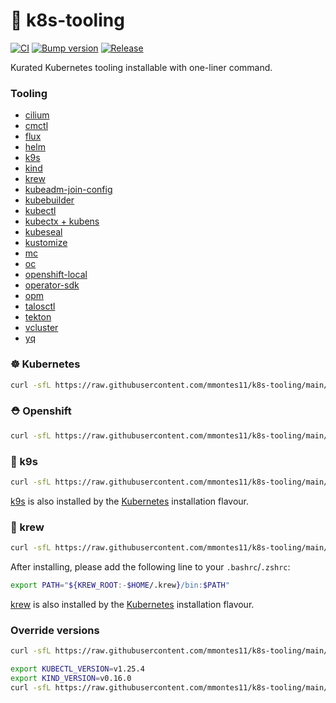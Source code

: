 # 🧰 k8s-tooling
[![CI](https://github.com/mmontes11/k8s-tooling/actions/workflows/ci.yml/badge.svg)](https://github.com/mmontes11/k8s-tooling/actions/workflows/ci.yml)
[![Bump version](https://github.com/mmontes11/k8s-scripts/actions/workflows/bump-version.yml/badge.svg)](https://github.com/mmontes11/k8s-scripts/actions/workflows/bump-version.yml)
[![Release](https://github.com/mmontes11/k8s-tooling/actions/workflows/release.yml/badge.svg)](https://github.com/mmontes11/k8s-tooling/actions/workflows/release.yml)

Kurated Kubernetes tooling installable with one-liner command.

### Tooling
- [cilium](https://github.com/cilium/cilium-cli)
- [cmctl](https://github.com/cert-manager/cmctl)
- [flux](https://github.com/fluxcd/flux2)
- [helm](https://github.com/helm/helm)
- [k9s](https://github.com/derailed/k9s)
- [kind](https://github.com/kubernetes-sigs/kind/)
- [krew](https://krew.sigs.k8s.io/)
- [kubeadm-join-config](https://github.com/mmontes11/k8s-bootstrap/blob/main/cmd/kubeadm-join-config/main.go)
- [kubebuilder](https://github.com/kubernetes-sigs/kubebuilder)
- [kubectl](https://github.com/kubernetes/kubectl)
- [kubectx + kubens](https://github.com/ahmetb/kubectx)
- [kubeseal](https://github.com/bitnami-labs/sealed-secrets)
- [kustomize](https://github.com/kubernetes-sigs/kustomize)
- [mc](https://github.com/minio/mc)
- [oc](https://github.com/openshift/oc)
- [openshift-local](https://developers.redhat.com/products/openshift-local/overview)
- [operator-sdk](https://github.com/operator-framework/operator-sdk)
- [opm](https://github.com/operator-framework/operator-registry)
- [talosctl](https://github.com/siderolabs/talos/releases)
- [tekton](https://github.com/tektoncd/cli)
- [vcluster](https://github.com/loft-sh/vcluster)
- [yq](https://github.com/mikefarah/yq)

### ☸️ Kubernetes

```bash
curl -sfL https://raw.githubusercontent.com/mmontes11/k8s-tooling/main/kubernetes.sh | sudo bash -s -
``` 

### ⛑️ Openshift

```bash
curl -sfL https://raw.githubusercontent.com/mmontes11/k8s-tooling/main/openshift.sh | sudo bash -s -
```

### 🐶 k9s

```bash
curl -sfL https://raw.githubusercontent.com/mmontes11/k8s-tooling/main/k9s.sh | sudo bash -s -
``` 

[k9s](https://github.com/derailed/k9s) is also installed by the [Kubernetes](#kubernetes) installation flavour.

### 🧩 krew

```bash
curl -sfL https://raw.githubusercontent.com/mmontes11/k8s-tooling/main/krew.sh | bash -s -
``` 

After installing, please add the following line to your `.bashrc`/`.zshrc`:
```bash
export PATH="${KREW_ROOT:-$HOME/.krew}/bin:$PATH"
```

[krew](https://krew.sigs.k8s.io/) is also installed by the [Kubernetes](#kubernetes) installation flavour.

### Override versions

```bash
curl -sfL https://raw.githubusercontent.com/mmontes11/k8s-tooling/main/kubernetes.sh | sudo KUBECTL_VERSION=v1.25.4 bash -s -
``` 
```bash
export KUBECTL_VERSION=v1.25.4
export KIND_VERSION=v0.16.0
curl -sfL https://raw.githubusercontent.com/mmontes11/k8s-tooling/main/kubernetes.sh | sudo --preserve-env bash -s -
``` 
